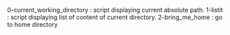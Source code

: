 0-current_working_directory : script displaying current absolute path.
1-listit : script displaying list of content of current directory.
2-bring_me_home : go to home directory
